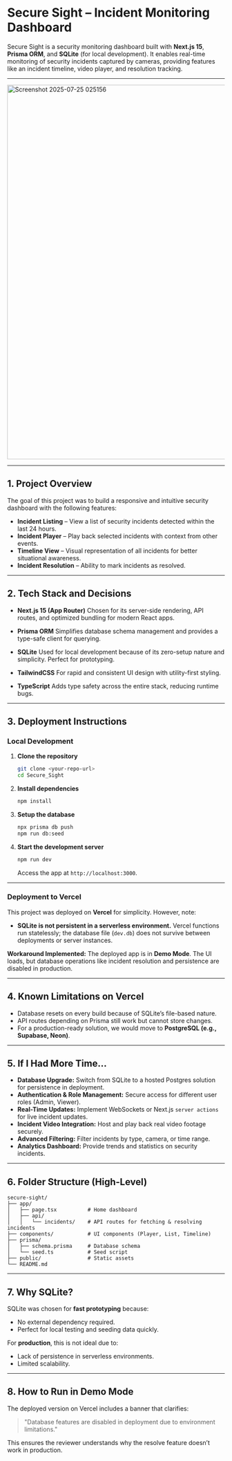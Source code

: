 
# Secure Sight – Incident Monitoring Dashboard

Secure Sight is a security monitoring dashboard built with **Next.js 15**, **Prisma ORM**, and **SQLite** (for local development). It enables real-time monitoring of security incidents captured by cameras, providing features like an incident timeline, video player, and resolution tracking.

---
<img width="1900" height="866" alt="Screenshot 2025-07-25 025156" src="https://github.com/user-attachments/assets/55824d3c-f951-49b5-baf8-d2d8686c9124" />

---
## 1. Project Overview

The goal of this project was to build a responsive and intuitive security dashboard with the following features:

* **Incident Listing** – View a list of security incidents detected within the last 24 hours.
* **Incident Player** – Play back selected incidents with context from other events.
* **Timeline View** – Visual representation of all incidents for better situational awareness.
* **Incident Resolution** – Ability to mark incidents as resolved.

---

## 2. Tech Stack and Decisions

* **Next.js 15 (App Router)**
  Chosen for its server-side rendering, API routes, and optimized bundling for modern React apps.

* **Prisma ORM**
  Simplifies database schema management and provides a type-safe client for querying.

* **SQLite**
  Used for local development because of its zero-setup nature and simplicity. Perfect for prototyping.

* **TailwindCSS**
  For rapid and consistent UI design with utility-first styling.

* **TypeScript**
  Adds type safety across the entire stack, reducing runtime bugs.

---

## 3. Deployment Instructions

### Local Development

1. **Clone the repository**

   ```bash
   git clone <your-repo-url>
   cd Secure_Sight
   ```

2. **Install dependencies**

   ```bash
   npm install
   ```

3. **Setup the database**

   ```bash
   npx prisma db push
   npm run db:seed
   ```

4. **Start the development server**

   ```bash
   npm run dev
   ```

   Access the app at `http://localhost:3000`.

---

### Deployment to Vercel

This project was deployed on **Vercel** for simplicity. However, note:

* **SQLite is not persistent in a serverless environment.**
  Vercel functions run statelessly; the database file (`dev.db`) does not survive between deployments or server instances.

**Workaround Implemented:**
The deployed app is in **Demo Mode**. The UI loads, but database operations like incident resolution and persistence are disabled in production.

---

## 4. Known Limitations on Vercel

* Database resets on every build because of SQLite’s file-based nature.
* API routes depending on Prisma still work but cannot store changes.
* For a production-ready solution, we would move to **PostgreSQL (e.g., Supabase, Neon)**.

---

## 5. If I Had More Time…

* **Database Upgrade:** Switch from SQLite to a hosted Postgres solution for persistence in deployment.
* **Authentication & Role Management:** Secure access for different user roles (Admin, Viewer).
* **Real-Time Updates:** Implement WebSockets or Next.js `server actions` for live incident updates.
* **Incident Video Integration:** Host and play back real video footage securely.
* **Advanced Filtering:** Filter incidents by type, camera, or time range.
* **Analytics Dashboard:** Provide trends and statistics on security incidents.

---

## 6. Folder Structure (High-Level)

```
secure-sight/
├── app/
│   ├── page.tsx          # Home dashboard
│   ├── api/
│   │   └── incidents/    # API routes for fetching & resolving incidents
├── components/           # UI components (Player, List, Timeline)
├── prisma/
│   ├── schema.prisma     # Database schema
│   └── seed.ts           # Seed script
├── public/               # Static assets
└── README.md
```

---

## 7. Why SQLite?

SQLite was chosen for **fast prototyping** because:

* No external dependency required.
* Perfect for local testing and seeding data quickly.

For **production**, this is not ideal due to:

* Lack of persistence in serverless environments.
* Limited scalability.

---

## 8. How to Run in Demo Mode

The deployed version on Vercel includes a banner that clarifies:

> "Database features are disabled in deployment due to environment limitations."

This ensures the reviewer understands why the resolve feature doesn’t work in production.

